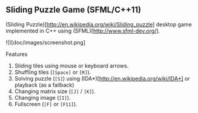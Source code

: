 ## Sliding Puzzle Game (SFML/C++11)

(Sliding Puzzle)[http://en.wikipedia.org/wiki/Sliding_puzzle] desktop game implemented in C++ using (SFML)[http://www.sfml-dev.org/].

!()[doc/images/screenshot.png]

Features
1. Sliding tiles using mouse or keyboard arrows.
2. Shuffling tiles (`[Space]` or `[R]`).
3. Solving puzzle (`[S]`) using (IDA*)[http://en.wikipedia.org/wiki/IDA*] or playback (as a failback)
4. Changing matrix size (`[J]` / `[K]`).
5. Changing image (`[I]`).
6. Fullscreen (`[F]` or `[F11]`).



